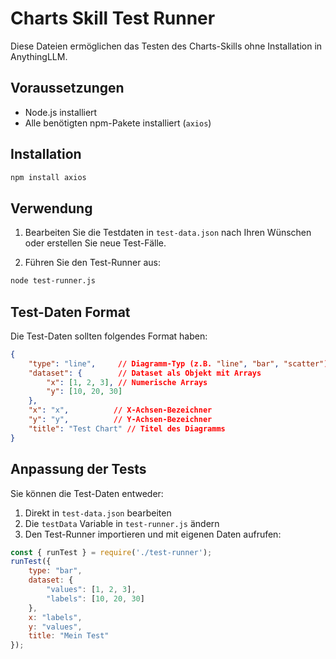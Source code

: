 # Charts Skill Test Runner

Diese Dateien ermöglichen das Testen des Charts-Skills ohne Installation in AnythingLLM.

## Voraussetzungen

- Node.js installiert
- Alle benötigten npm-Pakete installiert (`axios`)

## Installation

```bash
npm install axios
```

## Verwendung

1. Bearbeiten Sie die Testdaten in `test-data.json` nach Ihren Wünschen oder erstellen Sie neue Test-Fälle.

2. Führen Sie den Test-Runner aus:
```bash
node test-runner.js
```

## Test-Daten Format

Die Test-Daten sollten folgendes Format haben:
```json
{
    "type": "line",     // Diagramm-Typ (z.B. "line", "bar", "scatter")
    "dataset": {        // Dataset als Objekt mit Arrays
        "x": [1, 2, 3], // Numerische Arrays
        "y": [10, 20, 30]
    },
    "x": "x",          // X-Achsen-Bezeichner
    "y": "y",          // Y-Achsen-Bezeichner
    "title": "Test Chart" // Titel des Diagramms
}
```

## Anpassung der Tests

Sie können die Test-Daten entweder:
1. Direkt in `test-data.json` bearbeiten
2. Die `testData` Variable in `test-runner.js` ändern
3. Den Test-Runner importieren und mit eigenen Daten aufrufen:

```javascript
const { runTest } = require('./test-runner');
runTest({
    type: "bar",
    dataset: {
        "values": [1, 2, 3],
        "labels": [10, 20, 30]
    },
    x: "labels",
    y: "values",
    title: "Mein Test"
});
```